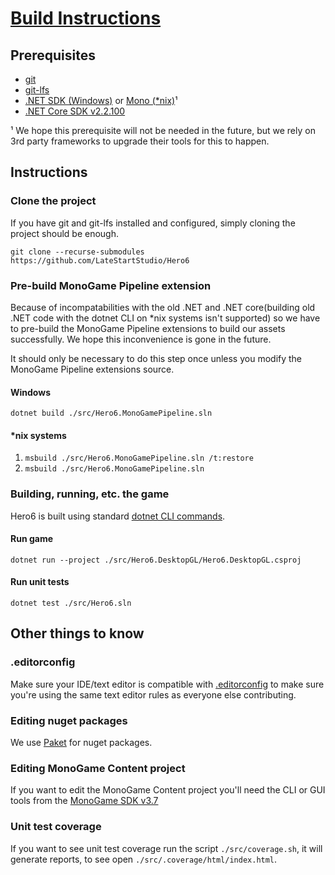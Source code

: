 # [Build Instructions](https://github.com/LateStartStudio/Hero6/blob/master/docs/BUILD-INSTRUCTIONS.md)

## Prerequisites

* [git](https://git-scm.com/)
* [git-lfs](https://git-lfs.github.com/)
* [.NET SDK (Windows)](https://dotnet.microsoft.com/download/visual-studio-sdks) or [Mono (*nix)](https://www.mono-project.com/)¹
* [.NET Core SDK v2.2.100](https://dotnet.microsoft.com/download/dotnet-core/2.2)

¹ We hope this prerequisite will not be needed in the future, but we rely on 3rd party frameworks to upgrade their tools for this to happen.

## Instructions

### Clone the project

If you have git and git-lfs installed and configured, simply cloning the project should be enough.

`git clone --recurse-submodules https://github.com/LateStartStudio/Hero6`

### Pre-build MonoGame Pipeline extension

Because of incompatabilities with the old .NET and .NET core(building old .NET code with the dotnet CLI on *nix systems isn't supported) so we have to pre-build the MonoGame Pipeline extensions to build our assets successfully. We hope this inconvenience is gone in the future.

It should only be necessary to do this step once unless you modify the MonoGame Pipeline extensions source.

#### Windows

`dotnet build ./src/Hero6.MonoGamePipeline.sln`

#### *nix systems

1. `msbuild ./src/Hero6.MonoGamePipeline.sln /t:restore`
2. `msbuild ./src/Hero6.MonoGamePipeline.sln`

### Building, running, etc. the game

Hero6 is built using standard [dotnet CLI commands](https://docs.microsoft.com/en-us/dotnet/core/tools/?tabs=netcore2x).

#### Run game

`dotnet run --project ./src/Hero6.DesktopGL/Hero6.DesktopGL.csproj`

#### Run unit tests

`dotnet test ./src/Hero6.sln`

## Other things to know

### .editorconfig

Make sure your IDE/text editor is compatible with [.editorconfig](https://editorconfig.org/) to make sure you're using the same text editor rules as everyone else contributing.

### Editing nuget packages

We use [Paket](https://fsprojects.github.io/Paket/) for nuget packages.

### Editing MonoGame Content project

If you want to edit the MonoGame Content project you'll need the CLI or GUI tools from the [MonoGame SDK v3.7](http://community.monogame.net/t/monogame-3-7-release/10971)

### Unit test coverage

If you want to see unit test coverage run the script `./src/coverage.sh`, it will generate reports, to see open `./src/.coverage/html/index.html`.
